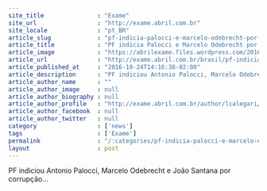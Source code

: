 ```yaml
---
site_title               : "Exame"
site_url                 : "http://exame.abril.com.br"
site_locale              : "pt_BR"
article_slug             : "pf-indicia-palocci-e-marcelo-odebrecht-por-corrupcao"
article_title            : "PF indicia Palocci e Marcelo Odebrecht por corrupção"
article_image            : "https://abrilexame.files.wordpress.com/2016/10/size_960_16_9_2016-09-26t215451z_1_lynxnpec8p1ag_rtroptp_3_politica-repercussao-palocci1.jpg?quality=70&strip=all&w=960"
article_url              : "http://exame.abril.com.br/brasil/pf-indicia-palocci-e-marcelo-odebrecht-por-corrupcao/"
article_published_at     : "2016-10-24T14:16:38-02:00"
article_description      : "PF indiciou Antonio Palocci, Marcelo Odebrecht e João Santana por corrupção..."
article_author_name      : ""
article_author_image     : null
article_author_biography : null
article_author_profile   : "http://exame.abril.com.br/author/lcalegari/"
article_author_facebook  : null
article_author_twitter   : null
category                 : ['news']
tags                     : ['Exame']
permalink                : "/:categories/pf-indicia-palocci-e-marcelo-odebrecht-por-corrupcao/"
layout                   : post
---
```


PF indiciou Antonio Palocci, Marcelo Odebrecht e João Santana por corrupção...
